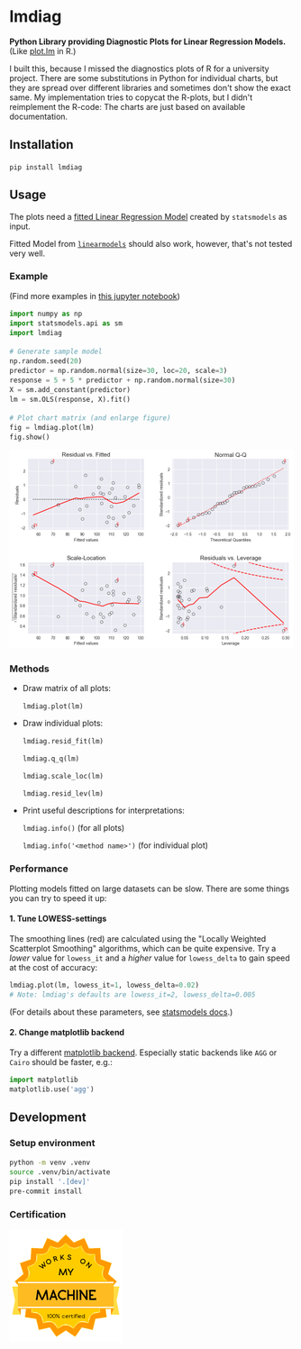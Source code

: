 # lmdiag

**Python Library providing Diagnostic Plots for Linear Regression Models.** (Like
[plot.lm](https://www.rdocumentation.org/packages/stats/versions/3.5.0/topics/plot.lm)
in R.)

I built this, because I missed the diagnostics plots of R for a university project.
There are some substitutions in Python for individual charts, but they are spread over
different libraries and sometimes don't show the exact same. My implementation tries to
copycat the R-plots, but I didn't reimplement the R-code: The charts are just based on
available documentation.

## Installation

`pip install lmdiag`

## Usage

The plots need a
[fitted Linear Regression Model](https://www.statsmodels.org/dev/generated/statsmodels.regression.linear_model.OLS.fit.html)
created by `statsmodels` as input.

Fitted Model from
[`linearmodels`](https://bashtage.github.io/linearmodels/doc/index.html) should also
work, however, that's not tested very well.

### Example

(Find more examples in
[this jupyter notebook](https://github.com/dynobo/lmdiag/blob/master/example.ipynb))

```python
import numpy as np
import statsmodels.api as sm
import lmdiag

# Generate sample model
np.random.seed(20)
predictor = np.random.normal(size=30, loc=20, scale=3)
response = 5 + 5 * predictor + np.random.normal(size=30)
X = sm.add_constant(predictor)
lm = sm.OLS(response, X).fit()

# Plot chart matrix (and enlarge figure)
fig = lmdiag.plot(lm)
fig.show()
```

![image](https://raw.githubusercontent.com/dynobo/lmdiag/master/example.png)

### Methods

- Draw matrix of all plots:

  `lmdiag.plot(lm)`

- Draw individual plots:

  `lmdiag.resid_fit(lm)`

  `lmdiag.q_q(lm)`

  `lmdiag.scale_loc(lm)`

  `lmdiag.resid_lev(lm)`

- Print useful descriptions for interpretations:

  `lmdiag.info()` (for all plots)

  `lmdiag.info('<method name>')` (for individual plot)

### Performance

Plotting models fitted on large datasets can be slow. There are some things you can try
to speed it up:

#### 1. Tune LOWESS-settings

The smoothing lines (red) are calculated using the "Locally Weighted Scatterplot
Smoothing" algorithms, which can be quite expensive. Try a _lower_ value for `lowess_it`
and a _higher_ value for `lowess_delta` to gain speed at the cost of accuracy:

```python
lmdiag.plot(lm, lowess_it=1, lowess_delta=0.02)
# Note: lmdiag's defaults are lowess_it=2, lowess_delta=0.005
```

(For details about these parameters, see
[statsmodels docs](<](https://www.statsmodels.org/stable/generated/statsmodels.nonparametric.smoothers_lowess.lowess.html)>).)

#### 2. Change matplotlib backend

Try a different
[matplotlib backend](https://matplotlib.org/stable/users/explain/figure/backends.html).
Especially static backends like `AGG` or `Cairo` should be faster, e.g.:

```python
import matplotlib
matplotlib.use('agg')
```

## Development

### Setup environment

```sh
python -m venv .venv
source .venv/bin/activate
pip install '.[dev]'
pre-commit install
```

### Certification

![image](https://raw.githubusercontent.com/dynobo/lmdiag/master/badge.png)
